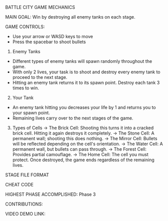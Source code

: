 BATTLE CITY GAME MECHANICS

MAIN GOAL: Win by destroying all enemy tanks on each stage.

GAME CONTROLS:
- Use your arrow or WASD keys to move
- Press the spacebar to shoot bullets

1. Enemy Tanks
- Different types of enemy tanks will spawn randomly throughout the game. 
- With only 2 lives, your task is to shoot and destroy every enemy tank to proceed to the next stage.
- Hitting an enemy tank returns it to its spawn point. Destroy each tank 3 times to win.

2. Your Tank
- An enemy tank hitting you decreases your life by 1 and returns you to your spawn point. 
- Remaining lives carry over to the next stages of the game.

3. Types of Cells
-> The Brick Cell: Shooting this turns it into a cracked brick cell. Hitting it again destroys it completely.
-> The Stone Cell: A permanent wall; shooting this does nothing.
-> The Mirror Cell: Bullets will be reflected depending on the cell's orientation.
-> The Water Cell: A permanent wall, but bullets can pass through.
-> The Forest Cell: Provides partial camouflage.
-> The Home Cell: The cell you must protect. Once destroyed, the game ends regardless of the remaining lives.


STAGE FILE FORMAT

CHEAT CODE

HIGHEST PHASE ACCOMPLISHED: Phase 3

CONTRIBUTIONS:

VIDEO DEMO LINK:
